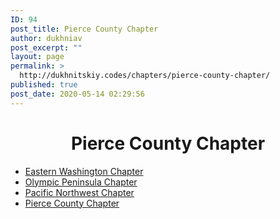 ```yaml
---
ID: 94
post_title: Pierce County Chapter
author: dukhniav
post_excerpt: ""
layout: page
permalink: >
  http://dukhnitskiy.codes/chapters/pierce-county-chapter/
published: true
post_date: 2020-05-14 02:29:56
---
```

<h1 style="text-align: center;">Pierce County Chapter</h1>		
				<nav data-toggle-icon="" data-close-icon="" data-full-width=""><ul id="menu-1-6ea7c98"><li id="menu-item-385"><a href="http://dukhnitskiy.codes/chapters/eastern-washington-chapter/" class = "hfe-menu-item">Eastern Washington Chapter</a></li>
<li id="menu-item-383"><a href="http://dukhnitskiy.codes/chapters/olympic-peninsula-chapter/" class = "hfe-menu-item">Olympic Peninsula Chapter</a></li>
<li id="menu-item-384"><a href="http://dukhnitskiy.codes/chapters/pacific-northwest-chapter/" class = "hfe-menu-item">Pacific Northwest Chapter</a></li>
<li id="menu-item-382"><a href="http://dukhnitskiy.codes/chapters/pierce-county-chapter/" class = "hfe-menu-item">Pierce County Chapter</a></li>
</ul></nav>